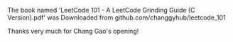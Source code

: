 The book named 'LeetCode 101 - A LeetCode Grinding Guide (C Version).pdf' was
Downloaded from github.com/changgyhub/leetcode_101

Thanks very much for Chang Gao's opening!
